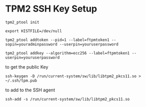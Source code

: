 # TPM2 SSH Key Setup

`tpm2_ptool init`

`export HISTFILE=/dev/null`

`tpm2_ptool addtoken --pid=1 --label=ftpmtoken1 --sopin=youradminpassword --userpin=youruserpassword`

`tpm2_ptool addkey --algorithm=ecc256 --label=ftpmtoken1 --userpin=youruserpassword`

to get the public Key

`ssh-keygen -D /run/current-system/sw/lib/libtpm2_pkcs11.so > ~/.ssh/tpm.pub`

to add to the SSH agent

`ssh-add -s /run/current-system/sw/lib/libtpm2_pkcs11.so`
